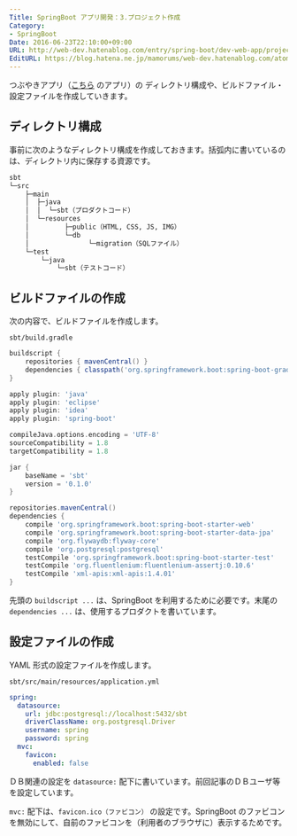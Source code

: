 ```yaml
---
Title: SpringBoot アプリ開発：3.プロジェクト作成
Category:
- SpringBoot
Date: 2016-06-23T22:10:00+09:00
URL: http://web-dev.hatenablog.com/entry/spring-boot/dev-web-app/project
EditURL: https://blog.hatena.ne.jp/mamorums/web-dev.hatenablog.com/atom/entry/10328749687179183467
---
```


つぶやきアプリ（[こちら](/entry/spring-boot/dev-web-app/overview) のアプリ）の ディレクトリ構成や、ビルドファイル・設定ファイルを作成していきます。


## ディレクトリ構成
事前に次のようなディレクトリ構成を作成しておきます。括弧内に書いているのは、ディレクトリ内に保存する資源です。

```txt
sbt
└─src
    ├─main
    │  ├─java
    │  │  └─sbt（プロダクトコード）
    │  └─resources
    │         ├─public（HTML, CSS, JS, IMG）
    │         └─db
    │               └─migration（SQLファイル）
    └─test
        └─java
            └─sbt（テストコード）
```


## ビルドファイルの作成
次の内容で、ビルドファイルを作成します。

`sbt/build.gradle`

```gradle
buildscript {
    repositories { mavenCentral() }
    dependencies { classpath('org.springframework.boot:spring-boot-gradle-plugin:1.3.5.RELEASE') }
}

apply plugin: 'java'
apply plugin: 'eclipse'
apply plugin: 'idea'
apply plugin: 'spring-boot'

compileJava.options.encoding = 'UTF-8'
sourceCompatibility = 1.8
targetCompatibility = 1.8

jar {
    baseName = 'sbt'
    version = '0.1.0'
}

repositories.mavenCentral()
dependencies {
    compile 'org.springframework.boot:spring-boot-starter-web'
    compile 'org.springframework.boot:spring-boot-starter-data-jpa'
    compile 'org.flywaydb:flyway-core'
    compile 'org.postgresql:postgresql'
    testCompile 'org.springframework.boot:spring-boot-starter-test'
    testCompile 'org.fluentlenium:fluentlenium-assertj:0.10.6'
    testCompile 'xml-apis:xml-apis:1.4.01'
}
```

先頭の `buildscript ...` は、SpringBoot を利用するために必要です。末尾の `dependencies ...` は、使用するプロダクトを書いています。


## 設定ファイルの作成
YAML 形式の設定ファイルを作成します。

`sbt/src/main/resources/application.yml`

```yaml
spring:
  datasource:
    url: jdbc:postgresql://localhost:5432/sbt
    driverClassName: org.postgresql.Driver
    username: spring
    password: spring
  mvc:
    favicon:
      enabled: false
```

ＤＢ関連の設定を `datasource:` 配下に書いています。前回記事のＤＢユーザ等を設定しています。

`mvc:` 配下は、`favicon.ico（ファビコン）` の設定です。SpringBoot のファビコンを無効にして、自前のファビコンを（利用者のブラウザに）表示するためです。
